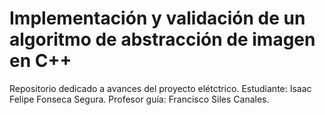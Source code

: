 # Implementación y validación de un algoritmo de abstracción de imagen en C++
Repositorio dedicado a avances del proyecto elétctrico.
Estudiante: Isaac Felipe Fonseca Segura.
Profesor guía: Francisco Siles Canales.